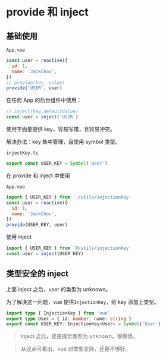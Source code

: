 # provide 和 inject

## 基础使用

`App.vue`

```js
const user = reactive({
  id: 1,
  name: 'JackChou',
})
// provide(key, value)
provide('USER', user)
```

在任何 App 的后台组件中使用：

```js
// inject(key,defaultValue)
const user = inject('USER')
```

使用字面量提供 key，容易写错，且容易冲突。

解决办法：key 集中管理，且使用 symbol 类型。

`injectKey.ts`

```js
export const USER_KEY = Symbol('User')
```

在 provide 和 inject 中使用

`App.vue`

```js
import { USER_KEY } from './utils/injectionKey'
const user = reactive({
  id: 1,
  name: 'JackChou',
})
provide(USER_KEY, user)
```

使用 inject

```js
import { USER_KEY } from '@/utils/injectionKey'
const user = inject(USER_KEY)
```

## 类型安全的 inject

上面 inject 之后，user 的类型为 unknown。

为了解决这一问题，vue 提供`InjectionKey`，给 key 添加上类型。

```ts
import type { InjectionKey } from 'vue'
export type User = { id: number; name: string }
export const USER_KEY: InjectionKey<User> = Symbol('User')
```

> inject 之后，还是提示类型为 unknown，很奇怪。

<!-- TODO -->

> 从这点可看出，vue 对类型支持，还是不够好。
